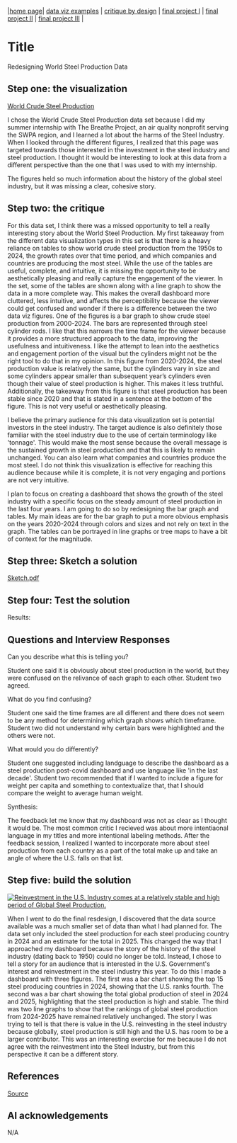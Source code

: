 |[home page](https://maddiec1.github.io/maddie-curtis-porfolio/)| [data viz examples](dataviz-examples) | [critique by design](critique-by-design) | [final project I](final-project-part-one) | [final project II](final-project-part-two) | [final project III](final-project-part-three) |

# Title
Redesigning World Steel Production Data

## Step one: the visualization

[World Crude Steel Production](https://worldsteel.org/data/world-steel-in-figures/world-steel-in-figures-2025/)

I chose the World Crude Steel Production data set because I did my summer internship with The Breathe Project, an air quality nonprofit serving the SWPA region, and I learned a lot about the harms of the Steel Industry. When I looked through the different figures, I realized that this page was targeted towards those interested in the investment in the steel industry and steel production. I thought it would be interesting to look at this data from a different perspective than the one that I was used to with my internship. 

The figures held so much information about the history of the global steel industry, but it was missing a clear, cohesive story. 

## Step two: the critique

For this data set, I think there was a missed opportunity to tell a really interesting story about the World Steel Production. My first takeaway from the different data visualization types in this set is that there is a heavy reliance on tables to show world crude steel production from the 1950s to 2024, the growth rates over that time period, and which companies and countries are producing the most steel. While the use of the tables are useful, complete, and intuitive, it is missing the opportunity to be aesthetically pleasing and really capture the engagement of the viewer. In the set, some of the tables are shown along with a line graph to show the data in a more complete way. This makes the overall dashboard more cluttered, less intuitive, and affects the perceptibility because the viewer could get confused and wonder if there is a difference between the two data viz figures. One of the figures is a bar graph to show crude steel production from 2000-2024. The bars are represented through steel cylinder rods. I like that this narrows the time frame for the viewer because it provides a more structured approach to the data, improving the usefulness and intuitiveness. I like the attempt to lean into the aesthetics and engagement portion of the visual but the cylinders might not be the right tool to do that in my opinion. In this figure from 2020-2024, the steel production value is relatively the same, but the cylinders vary in size and some cylinders appear smaller than subsequent year’s cylinders even though their value of steel production is higher. This makes it less truthful. Additionally, the takeaway from this figure is that steel production has been stable since 2020 and that is stated in a sentence at the bottom of the figure. This is not very useful or aesthetically pleasing.

I believe the primary audience for this data visualization set is potential investors in the steel industry. The target audience is also definitely those familiar with the steel industry due to the use of certain terminology like 'tonnage'. This would make the most sense because the overall message is the sustained growth in steel production and that this is likely to remain unchanged. You can also learn what companies and countries produce the most steel. I do not think this visualization is effective for reaching this audience because while it is complete, it is not very engaging and portions are not very intuitive. 

I plan to focus on creating a dashboard that shows the growth of the steel industry with a specific focus on the steady amount of steel production in the last four years. I am going to do so by redesigning the bar graph and tables. My main ideas are for the bar graph to put a more obvious emphasis on the years 2020-2024 through colors and sizes and not rely on text in the graph. The tables can be portrayed in line graphs or tree maps to have a bit of context for the magnitude. 


## Step three: Sketch a solution

[Sketch.pdf](https://github.com/user-attachments/files/22417460/Sketch.pdf)

## Step four: Test the solution

Results: 

Questions and Interview Responses                                 
------------------------------------

Can you describe what this is telling you?

Student one said it is obviously about steel production in the world, but they were confused on the relivance of each graph to each other. 
Student two agreed. 

What do you find confusing?

Student one said the time frames are all different and there does not seem to be any method for determining which graph shows which timeframe. 
Student two did not understand why certain bars were highlighted and the others were not.

What would you do differently?

Student one suggested including landguage to describe the dashboard as a steel production post-covid dashboard and use language like 'in the last decade'. 
Student two recommended that if I wanted to include a figure for weight per capita and something to contextualize that, that I should compare the weight to average human weight. 

Synthesis: 

The feedback let me know that my dashboard was not as clear as I thought it would be. The most common critic I recieved was about more intentiaonal language in my titles and more intentional labeling methods. After the feedback session, I realized I wanted to incorporate more about steel production from each country as a part of the total make up and take an angle of where the U.S. falls on that list. 

## Step five: build the solution

<div class='tableauPlaceholder' id='viz1758244606742' style='position: relative'><noscript><a href='#'><img alt='Reinvestment in the U.S. Industry comes at a relatively stable and high period of Global Steel Production. ' src='https:&#47;&#47;public.tableau.com&#47;static&#47;images&#47;Wo&#47;WorldSteelProductionRedesignAssignment&#47;Redesign&#47;1_rss.png' style='border: none' /></a></noscript><object class='tableauViz'  style='display:none;'><param name='host_url' value='https%3A%2F%2Fpublic.tableau.com%2F' /> <param name='embed_code_version' value='3' /> <param name='site_root' value='' /><param name='name' value='WorldSteelProductionRedesignAssignment&#47;Redesign' /><param name='tabs' value='no' /><param name='toolbar' value='yes' /><param name='static_image' value='https:&#47;&#47;public.tableau.com&#47;static&#47;images&#47;Wo&#47;WorldSteelProductionRedesignAssignment&#47;Redesign&#47;1.png' /> <param name='animate_transition' value='yes' /><param name='display_static_image' value='yes' /><param name='display_spinner' value='yes' /><param name='display_overlay' value='yes' /><param name='display_count' value='yes' /><param name='language' value='en-US' /><param name='filter' value='publish=yes' /></object></div>     

<script type='text/javascript'>                    
  var divElement = document.getElementById('viz1758244606742');                    
  var vizElement = divElement.getElementsByTagName('object')[0];                    
  if ( divElement.offsetWidth > 800 ) { vizElement.style.width='1000px';vizElement.style.height='827px';} else if ( divElement.offsetWidth > 500 ) { vizElement.style.width='1000px';vizElement.style.height='827px';} else { vizElement.style.width='100%';vizElement.style.height='977px';}                    
  var scriptElement = document.createElement('script');                    
  scriptElement.src = 'https://public.tableau.com/javascripts/api/viz_v1.js';                    vizElement.parentNode.insertBefore(scriptElement, vizElement);               
</script>

When I went to do the final resdesign, I discovered that the data source available was a much smaller set of data than what I had planned for. The data set only included the steel production for each steel producing country in 2024 and an estimate for the total in 2025. This changed the way that I approached my dashboard because the story of the history of the steel industry (dating back to 1950) could no longer be told. Instead, I chose to tell a story for an audience that is interested in the U.S. Government's interest and reinvestment in the steel industry this year. To do this I made a dashboard with three figures. The first was a bar chart showing the top 15 steel producing countries in 2024, showing that the U.S. ranks fourth. The second was a bar chart showing the total global production of steel in 2024 and 2025, highlighting that the steel production is high and stable. The third was two line graphs to show that the rankings of global steel production from 2024-2025 have remained relatively unchanged. The story I was trying to tell is that there is value in the U.S. reinvesting in the steel industry because globally, steel production is still high and the U.S. has room to be a larger contributor. This was an interesting exercise for me because I do not agree with the reinvestment into the Steel Industry, but from this perspective it can be a different story. 

## References
[Source](https://worldsteel.org/data/world-steel-in-figures/world-steel-in-figures-2025/#world-crude-steel-production-1950-to-2024)

## AI acknowledgements
N/A


